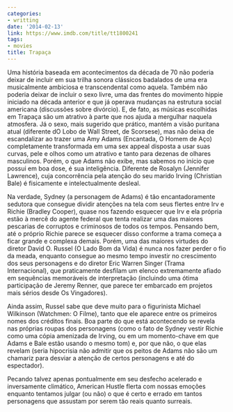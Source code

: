 ```yaml
---
categories:
- writting
date: '2014-02-13'
link: https://www.imdb.com/title/tt1800241
tags:
- movies
title: Trapaça
---
```


Uma história baseada em acontecimentos da década de 70 não poderia deixar de incluir em sua trilha sonora clássicos badalados de uma era musicalmente ambiciosa e transcendental como aquela. Também não poderia deixar de incluir o sexo livre, uma das frentes do movimento hippie iniciado na década anterior e que já operava mudanças na estrutura social americana (discussões sobre divórcio). E, de fato, as músicas escolhidas em Trapaça são um atrativo à parte que nos ajuda a mergulhar naquela atmosfera. Já o sexo, mais sugerido que prático, mantém a visão puritana atual (diferente dO Lobo de Wall Street, de Scorsese), mas não deixa de escandalizar ao trazer uma Amy Adams (Encantada, O Homem de Aço) completamente transformada em uma sex appeal disposta a usar suas curvas, pele e olhos como um atrativo e tanto para dezenas de olhares masculinos. Porém, o que Adams não exibe, mas sabemos no início que possui em boa dose, é sua inteligência. Diferente de Rosalyn (Jennifer Lawrence), cuja concorrência pela atenção do seu marido Irving (Christian Bale) é fisicamente e intelectualmente desleal.

Na verdade, Sydney (a personagem de Adams) é tão encantadoramente sedutora que consegue dividir atenções na tela com seus flertes entre Irv e Richie (Bradley Cooper), quase nos fazendo esquecer que Irv e ela própria estão à mercê do agente federal que tenta realizar uma das maiores pescarias de corruptos e criminosos de todos os tempos. Pensando bem, até o próprio Richie parece se esquecer disso conforme a trama começa a ficar grande e complexa demais. Porém, uma das maiores virtudes do diretor David O. Russel (O Lado Bom da Vida) é nunca nos fazer perder o fio da meada, enquanto consegue ao mesmo tempo investir no crescimento dos seus personagens e do diretor Eric Warren Singer (Trama Internacional), que praticamente desfilam um elenco extremamente afiado em sequências memoráveis de interpretação (incluindo uma ótima participação de Jeremy Renner, que parece ter embarcado em projetos mais sérios desde Os Vingadores).

Ainda assim, Russel sabe que deve muito para o figurinista Michael Wilkinson (Watchmen: O Filme), tanto que ele aparece entre os primeiros nomes dos créditos finais. Boa parte do que está acontecendo se revela nas próprias roupas dos personagens (como o fato de Sydney vestir Richie como uma cópia amenizada de Irving, ou em um momento-chave em que Adams e Bale estão usando o mesmo tom) e, por que não, o que elas revelam (seria hipocrisia não admitir que os peitos de Adams não são um chamariz para desviar a atenção de certos personagens e até do espectador).

Pecando talvez apenas pontualmente em seu desfecho acelerado e inversamente climático, American Hustle flerta com nossas emoções enquanto tentamos julgar (ou não) o que é certo e errado em tantos personagens que assustam por serem tão reais quanto surreais.